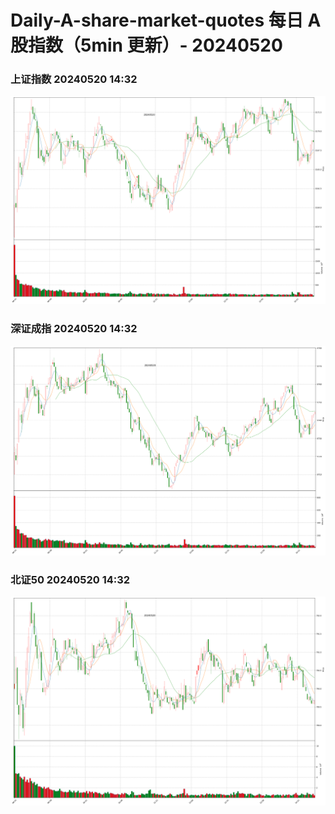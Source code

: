 
# Daily-A-share-market-quotes 每日 A 股指数（5min 更新）- 20240520

### 上证指数 20240520 14:32
![](./fig/2024/5/20240520-sh000001.png)

### 深证成指 20240520 14:32
![](./fig/2024/5/20240520-sz399001.png)

### 北证50 20240520 14:32
![](./fig/2024/5/20240520-bj899050.png)
